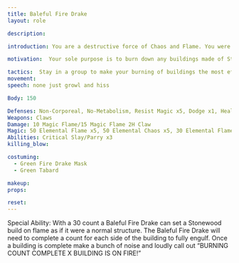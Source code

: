 ```yaml
---
title: Baleful Fire Drake
layout: role

description: 

introduction: You are a destructive force of Chaos and Flame. You were gifted to the Bloody Fist by the Black Shadow via Ritual to burn their enemies to ashes when conventional means wont work. Stonewood will not burn by normal means but there is nothing your flame cant burn with enough time and rage. The Bloody Fist will issue you orders on who and what to order burn, you will carry out these orders but if the Black Shadow commands your will nothing will change you mind when his majestic commanding voice radiates in your mind

motivation:  Your sole purpose is to burn down any buildings made of Stonewood the Bloody Fist failed to burn before you were summoned. You will kill anyone who gets in your way. You don't chase people down and murder them in cold blood but you will defend yourself and attack when attacked. As long as your contract is completed and buildings are burned your deal with the Black Shadow is complete via the Orcs making a proper sacrifice to summon your power.

tactics:  Stay in a group to make your burning of buildings the most effective. There is strength in numbers. Singled out you aren’t particularly terrifying but as a group of 6 you are very mighty. Be imposing and intimidating if people get near you take a defensive stance and loudly tell them to step back or be forcibly removed from the area. Attempt to get the PCs to leave you alone to burn buildings in peace per your contract but they will most likely provoke you with the battlefield chaos going on. If you can't stay together as 6 or some are killed awaiting respawn, move as you can and get to objective points in the camp to set buildings on fire
movement:
speech: none just growl and hiss

Body: 150

Defenses: Non-Corporeal, No-Metabolism, Resist Magic x5, Dodge x1, Healed by Flame/Chaos, Takes Double Damage from Ice/Healing
Weapons: Claws
Damage: 10 Magic Flame/15 Magic Flame 2H Claw
Magic: 50 Elemental Flame x5, 50 Elemental Chaos x5, 30 Elemental Flame x5, 30 Elemental Chaos x5
Abilities: Critical Slay/Parry x3
killing_blow: 

costuming: 
  - Green Fire Drake Mask
  - Green Tabard

makeup:
props: 

reset:
---
```


Special Ability: With a 30 count a Baleful Fire Drake can set a Stonewood build on flame as if it were a normal structure. The Baleful Fire Drake will need to complete a count for each side of the building  to fully engulf. Once a building is complete make a bunch of noise and loudly call out “BURNING COUNT COMPLETE X BUILDING IS ON FIRE!”